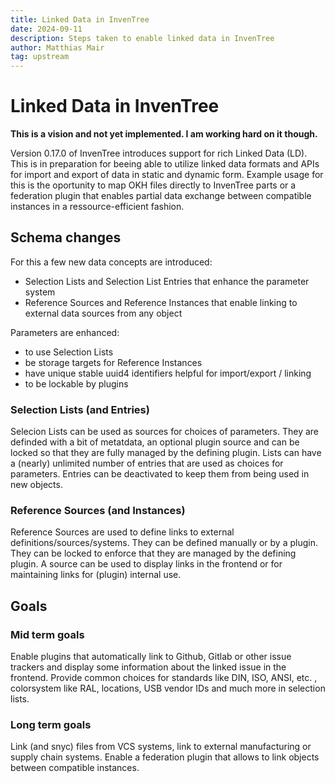 ```yaml
---
title: Linked Data in InvenTree
date: 2024-09-11
description: Steps taken to enable linked data in InvenTree
author: Matthias Mair
tag: upstream
---
```


# Linked Data in InvenTree

<strong>This is a vision and not yet implemented. I am working hard on it though.</strong>


Version 0.17.0 of InvenTree introduces support for rich Linked Data (LD). This is in preparation for beeing able to utilize linked data formats and APIs for import and export of data in static and dynamic form.
Example usage for this is the oportunity to map OKH files directly to InvenTree parts or a federation plugin that enables partial data exchange between compatible instances in a ressource-efficient fashion.

## Schema changes

For this a few new data concepts are introduced:
- Selection Lists and Selection List Entries that enhance the parameter system
- Reference Sources and Reference Instances that enable linking to external data sources from any object

Parameters are enhanced:
- to use Selection Lists
- be storage targets for Reference Instances
- have unique stable uuid4 identifiers helpful for import/export / linking
- to be lockable by plugins

### Selection Lists (and Entries)

Selecion Lists can be used as sources for choices of parameters. They are definded with a bit of metatdata, an optional plugin source and can be locked so that they are fully managed by the defining plugin.
Lists can have a (nearly) unlimited number of entries that are used as choices for parameters. Entries can be deactivated to keep them from being used in new objects.

### Reference Sources (and Instances)

Reference Sources are used to define links to external definitions/sources/systems. They can be defined manually or by a plugin. They can be locked to enforce that they are managed by the defining plugin. A source can be used to display links in the frontend or for maintaining links for (plugin) internal use.

## Goals
### Mid term goals

Enable plugins that automatically link to Github, Gitlab or other issue trackers and display some information about the linked issue in the frontend.
Provide common choices for standards like DIN, ISO, ANSI, etc. , colorsystem like RAL, locations, USB vendor IDs and much more in selection lists.

### Long term goals

Link (and snyc) files from VCS systems, link to external manufacturing or supply chain systems.
Enable a federation plugin that allows to link objects between compatible instances.
